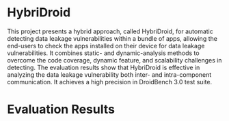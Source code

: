 # HybriDroid

This project presents a hybrid approach, called HybriDroid, for automatic detecting data leakage vulnerabilities within a bundle of apps, allowing the end-users to check the apps installed on their device for data leakage vulnerabilities. It combines static- and dynamic-analysis methods to overcome the code coverage, dynamic feature, and scalability challenges in detecting. The evaluation results show  that HybriDroid is effective in analyzing the data leakage vulnerability both inter- and intra-component communication. It achieves a high precision in DroidBench 3.0 test suite.

# Evaluation Results 